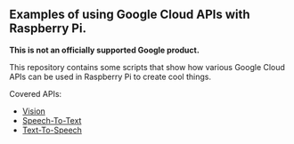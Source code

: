 ## Examples of using Google Cloud APIs with Raspberry Pi.

**This is not an officially supported Google product.**

This repository contains some scripts that show how various Google Cloud APIs
can be used in Raspberry Pi to create cool things.

Covered APIs:

- [Vision](https://cloud.google.com/vision/)
- [Speech-To-Text](https://cloud.google.com/speech-to-text/)
- [Text-To-Speech](https://cloud.google.com/text-to-speech/docs/basics)

